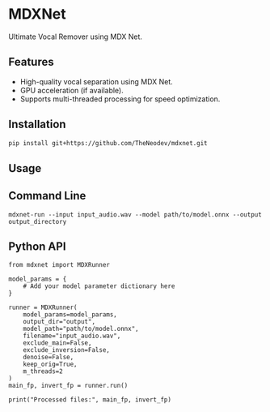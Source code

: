 # MDXNet
Ultimate Vocal Remover using MDX Net.

## Features
- High-quality vocal separation using MDX Net.
- GPU acceleration (if available).
- Supports multi-threaded processing for speed optimization.

## Installation
```sh
pip install git+https://github.com/TheNeodev/mdxnet.git
```

## Usage
## Command Line

```
mdxnet-run --input input_audio.wav --model path/to/model.onnx --output output_directory

```

## Python API


```
from mdxnet import MDXRunner

model_params = {
    # Add your model parameter dictionary here
}

runner = MDXRunner(
    model_params=model_params,
    output_dir="output",
    model_path="path/to/model.onnx",
    filename="input_audio.wav",
    exclude_main=False,
    exclude_inversion=False,
    denoise=False,
    keep_orig=True,
    m_threads=2
)
main_fp, invert_fp = runner.run()

print("Processed files:", main_fp, invert_fp)
```

